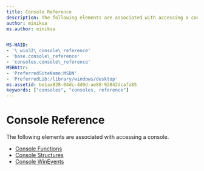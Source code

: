 ```yaml
---
title: Console Reference
description: The following elements are associated with accessing a console.
author: miniksa
ms.author: miniksa


MS-HAID:
- '\_win32\_console\_reference'
- 'base.console\_reference'
- 'consoles.console\_reference'
MSHAttr:
- 'PreferredSiteName:MSDN'
- 'PreferredLib:/library/windows/desktop'
ms.assetid: be1aa828-04dc-4d9d-ae88-92842dcafa85
keywords: ["consoles", "consoles, reference"]
---
```


# Console Reference


The following elements are associated with accessing a console.

-   [Console Functions](console-functions.md)
-   [Console Structures](console-structures.md)
-   [Console WinEvents](console-winevents.md)

 

 




